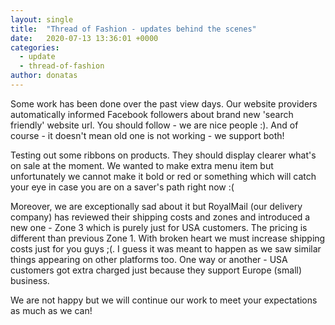 ```yaml
---
layout: single
title:  "Thread of Fashion - updates behind the scenes"
date:   2020-07-13 13:36:01 +0000
categories:
  - update
  - thread-of-fashion
author: donatas
---
```


Some work has been done over the past view days.
Our website providers automatically informed Facebook followers about brand new 'search friendly' website url.
You should follow - we are nice people :).
And of course - it doesn't mean old one is not working - we support both!

Testing out some ribbons on products.
They should display clearer what's on sale at the moment.
We wanted to make extra menu item but unfortunately we cannot make it bold or red or something which will catch your eye in case you are on a saver's path right now :(

Moreover, we are exceptionally sad about it but RoyalMail (our delivery company) has reviewed their shipping costs and zones and introduced a new one - Zone 3 which is purely just for USA customers.
The pricing is different than previous Zone 1.
With broken heart we must increase shipping costs just for you guys ;(.
I guess it was meant to happen as we saw similar things appearing on other platforms too.
One way or another - USA customers got extra charged just because they support Europe (small) business.

We are not happy but we will continue our work to meet your expectations as much as we can!
